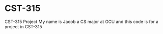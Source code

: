 # CST-315
CST-315 Project
My name is Jacob a CS major at GCU and this code is for a project in CST-315 
